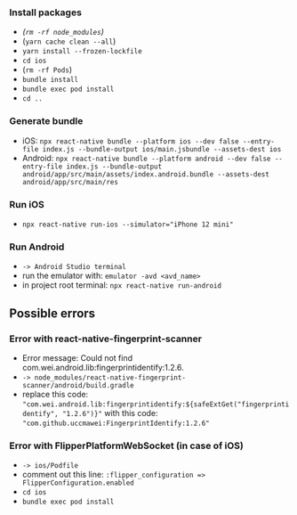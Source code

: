 ### Install packages

* *(`rm -rf node_modules`)*
* (`yarn cache clean --all`)
* `yarn install --frozen-lockfile`
* `cd ios`
* (`rm -rf Pods`)
* `bundle install`
* `bundle exec pod install`
* `cd ..`

### Generate bundle

* iOS: `npx react-native bundle --platform ios --dev false --entry-file index.js --bundle-output ios/main.jsbundle --assets-dest ios`
* Android: `npx react-native bundle --platform android --dev false --entry-file index.js --bundle-output android/app/src/main/assets/index.android.bundle --assets-dest android/app/src/main/res`

### Run iOS

* `npx react-native run-ios --simulator="iPhone 12 mini"`

### Run Android

* `-> Android Studio terminal`
* run the emulator with: `emulator -avd <avd_name>`
* in project root terminal: `npx react-native run-android`

## Possible errors

### Error with react-native-fingerprint-scanner
* Error message: Could not find com.wei.android.lib:fingerprintidentify:1.2.6.
* `-> node_modules/react-native-fingerprint-scanner/android/build.gradle`
* replace this code: `"com.wei.android.lib:fingerprintidentify:${safeExtGet("fingerprintidentify", "1.2.6")}"`
with this code: `"com.github.uccmawei:FingerprintIdentify:1.2.6"`

### Error with FlipperPlatformWebSocket (in case of iOS)
* `-> ios/Podfile`
* comment out this line: `:flipper_configuration => FlipperConfiguration.enabled`
* `cd ios`
* `bundle exec pod install`
